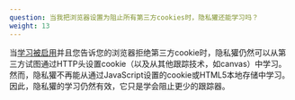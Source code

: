 ```yaml
---
question: 当我把浏览器设置为阻止所有第三方cookies时，隐私獾还能学习吗？
weight: 13
---
```


当[学习被启用](#How-does-Privacy-Badger-work)并且您告诉您的浏览器拒绝第三方cookie时，隐私獾仍然可以从第三方试图通过HTTP头设置cookie（以及从其他跟踪技术，如canvas）中学习。然而，隐私獾不再能从通过JavaScript设置的cookie或HTML5本地存储中学习。因此，隐私獾的学习仍然有效，它只是学会阻止更少的跟踪器。
